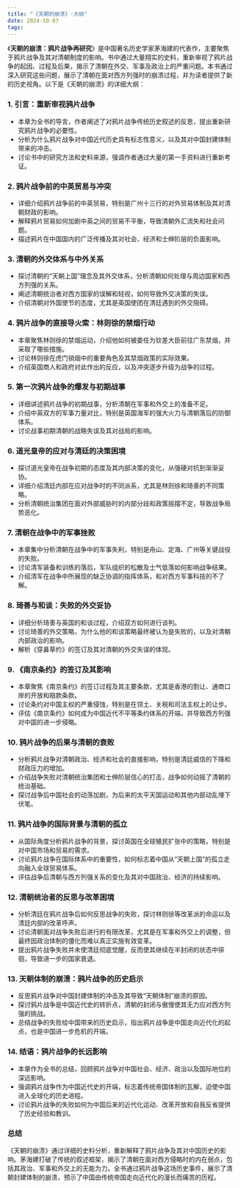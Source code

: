 ```yaml
---
title: "《天朝的崩溃》-大纲"
date: 2024-10-07
tags: 
---
```

《**天朝的崩溃：鸦片战争再研究**》是中国著名历史学家茅海建的代表作，主要聚焦于鸦片战争及其对清朝制度的影响。书中通过大量翔实的史料，重新审视了鸦片战争的起因、过程及后果，揭示了清朝在外交、军事及政治上的严重问题。本书通过深入研究这些问题，展示了清朝在面对西方列强时的崩溃过程，并为读者提供了新的历史视角。以下是《天朝的崩溃》的详细大纲：

### 1. **引言：重新审视鸦片战争**
   - 本章为全书的导言，作者阐述了对鸦片战争传统历史叙述的反思，提出重新研究鸦片战争的必要性。
   - 分析为什么鸦片战争对中国近代历史具有标志性意义，以及其对中国封建体制带来的冲击。
   - 讨论书中的研究方法和史料来源，强调作者通过大量的第一手资料进行重新考证。

### 2. **鸦片战争前的中英贸易与冲突**
   - 详细介绍鸦片战争前的中英贸易，特别是广州十三行的对外贸易体制及其对清朝财政的影响。
   - 解释鸦片贸易如何加剧中英之间的贸易不平衡，导致清朝外汇流失和社会问题。
   - 描述鸦片在中国国内的广泛传播及其对社会、经济和士绅阶层的负面影响。

### 3. **清朝的外交体系与中外关系**
   - 探讨清朝的“天朝上国”理念及其外交体系，分析清朝如何处理与周边国家和西方列强的关系。
   - 阐述清朝统治者对西方国家的误解和轻视，如何导致外交决策的失误。
   - 介绍清朝对外国使节的态度，尤其是英国使团在清廷遇到的外交阻碍。

### 4. **鸦片战争的直接导火索：林则徐的禁烟行动**
   - 本章聚焦林则徐的禁烟运动，介绍他如何被委任为钦差大臣前往广东禁烟，并采取了哪些措施。
   - 讨论林则徐在虎门销烟中的重要角色及其禁烟政策的实际效果。
   - 介绍英国商人和政府对此作出的反应，以及冲突逐步升级为战争的过程。

### 5. **第一次鸦片战争的爆发与初期战事**
   - 详细讲述鸦片战争的初期战事，分析清朝在军事和外交上的准备不足。
   - 介绍中英双方的军事力量对比，特别是英国海军的强大火力与清朝落后的防御体系。
   - 讨论战事初期清朝的战略失误及其对战局的影响。

### 6. **道光皇帝的应对与清廷的决策困境**
   - 探讨道光皇帝在战争初期的态度及其内部决策的变化，从强硬对抗到渐渐妥协。
   - 详细介绍清廷内部在应对战争时的不同派系，尤其是林则徐和琦善的不同策略。
   - 分析清朝统治集团在面对外部威胁时的内部分歧和政策摇摆不定，导致战争局势恶化。

### 7. **清朝在战争中的军事挫败**
   - 本章集中分析清朝在战争中的军事失利，特别是舟山、定海、广州等关键战役的失败。
   - 讨论清军装备和训练的落后，军队组织的松散及士气低落如何影响战争结果。
   - 介绍清军在战争中所展现的缺乏协调的指挥体系，和对西方军事科技的不了解。

### 8. **琦善与和谈：失败的外交妥协**
   - 详细分析琦善与英国的和谈过程，介绍双方如何进行谈判。
   - 讨论琦善的外交策略，为什么他的和谈策略最终被认为是失败的，以及对清朝内部政治的影响。
   - 解析《穿鼻草约》的签订及其对清朝的外交失误的体现。

### 9. **《南京条约》的签订及其影响**
   - 本章聚焦《南京条约》的签订过程及其主要条款，尤其是香港的割让、通商口岸的开放和赔款条款。
   - 讨论条约对中国主权的严重侵蚀，特别是在领土、关税和司法主权上的让步。
   - 评估《南京条约》如何成为中国近代不平等条约体系的开端，并导致西方列强对中国的进一步侵略。

### 10. **鸦片战争的后果与清朝的衰败**
   - 分析鸦片战争对清朝政治、经济和社会的直接影响，特别是清廷威信的下降和财政压力的增加。
   - 介绍战争失败对清朝统治集团和士绅阶层信心的打击，战争如何动摇了清朝的统治基础。
   - 探讨战争后中国社会的动荡加剧，为后来的太平天国运动和其他内部动乱埋下伏笔。

### 11. **鸦片战争的国际背景与清朝的孤立**
   - 从国际角度分析鸦片战争的背景，探讨英国在全球殖民扩张中的策略，特别是对中国市场和贸易的需求。
   - 讨论鸦片战争在国际体系中的重要性，如何标志着中国从“天朝上国”的孤立走向融入全球贸易体系。
   - 评估战争后清朝与西方列强关系的变化及其对中国政治、经济的持续影响。

### 12. **清朝统治者的反思与改革困境**
   - 分析清廷在鸦片战争后如何反思战争的失败，探讨林则徐等改革派的命运以及清廷内部的改革呼声。
   - 讨论清朝面对战争失败后进行的有限改革，尤其是在军事和外交上的调整，但最终因政治体制的僵化而难以真正实施有效变革。
   - 提出鸦片战争失败并未使清廷彻底觉醒，反而使其继续在半封闭的状态中徘徊，导致进一步的国家衰退。

### 13. **天朝体制的崩溃：鸦片战争的历史启示**
   - 反思鸦片战争对中国封建体制的冲击及其导致“天朝体制”崩溃的原因。
   - 探讨鸦片战争是中国近代史的转折点，清朝的封闭与傲慢使其无力应对西方列强的挑战。
   - 总结战争的失败给中国带来的历史启示，指出鸦片战争是中国走向近代化的起点，也是中国进一步危机的开端。

### 14. **结语：鸦片战争的长远影响**
   - 本章作为全书的总结，回顾鸦片战争对中国社会、经济、政治以及国际地位的深远影响。
   - 强调鸦片战争作为中国近代史的开端，标志着传统帝国体制的瓦解，迫使中国进入全球化的历史进程。
   - 讨论鸦片战争的失败如何为中国后来的近代化运动、改革开放和自我反省提供了历史经验和教训。

### 总结
《天朝的崩溃》通过详细的史料分析，重新解释了鸦片战争及其对中国历史的影响。茅海建打破了传统的叙述框架，揭示了清朝在面对西方侵略时的内在弱点，包括其政治、军事和外交上的无能为力。全书通过鸦片战争这场历史事件，展示了清朝封建体制的崩溃，预示了中国由传统帝国走向近代化的漫长而痛苦的历程。
